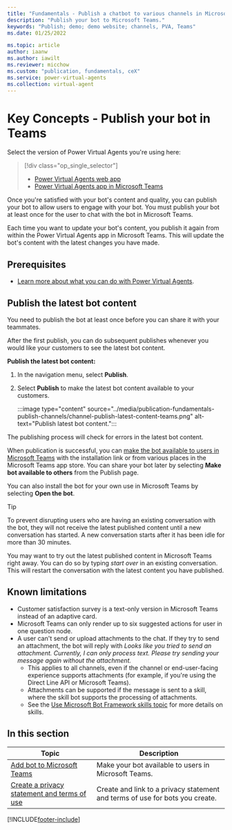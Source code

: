 ```yaml
---
title: "Fundamentals - Publish a chatbot to various channels in Microsoft Teams"
description: "Publish your bot to Microsoft Teams."
keywords: "Publish; demo; demo website; channels, PVA, Teams"
ms.date: 01/25/2022

ms.topic: article
author: iaanw
ms.author: iawilt
ms.reviewer: micchow
ms.custom: "publication, fundamentals, ceX"
ms.service: power-virtual-agents
ms.collection: virtual-agent
---
```


# Key Concepts - Publish your bot in Teams

Select the version of Power Virtual Agents you're using here:

> [!div class="op_single_selector"]
>
> - [Power Virtual Agents web app](../publication-fundamentals-publish-channels.md)
> - [Power Virtual Agents app in Microsoft Teams](publication-fundamentals-publish-channels-teams.md)

Once you're satisfied with your bot's content and quality, you can publish your bot to allow users to engage with your bot. You must publish your bot at least once for the user to chat with the bot in Microsoft Teams.

Each time you want to update your bot's content, you publish it again from within the Power Virtual Agents app in Microsoft Teams. This will update the bot's content with the latest changes you have made.

## Prerequisites

- [Learn more about what you can do with Power Virtual Agents](fundamentals-what-is-power-virtual-agents-teams.md).

## Publish the latest bot content

You need to publish the bot at least once before you can share it with your teammates.

After the first publish, you can do subsequent publishes whenever you would like your customers to see the latest bot content.

**Publish the latest bot content:**

1. In the navigation menu, select **Publish**.

1. Select **Publish** to make the latest bot content available to your customers.

    :::image type="content" source="../media/publication-fundamentals-publish-channels/channel-publish-latest-content-teams.png" alt-text="Publish latest bot content.":::

The publishing process will check for errors in the latest bot content.

When publication is successful, you can [make the bot available to users in Microsoft Teams](publication-add-bot-to-microsoft-teams-teams.md) with the installation link or from various places in the Microsoft Teams app store. You can share your bot later by selecting **Make bot available to others** from the Publish page.

You can also install the bot for your own use in Microsoft Teams by selecting **Open the bot**.

> [!TIP]
> To prevent disrupting users who are having an existing conversation with the bot, they will not receive the latest published content until a new conversation has started. A new conversation starts after it has been idle for more than 30 minutes.
>
> You may want to try out the latest published content in Microsoft Teams right away. You can do so by typing _start over_ in an existing conversation. This will restart the conversation with the latest content you have published.

## Known limitations

- Customer satisfaction survey is a text-only version in Microsoft Teams instead of an adaptive card.
- Microsoft Teams can only render up to six suggested actions for user in one question node.
- A user can't send or upload attachments to the chat. If they try to send an attachment, the bot will reply with _Looks like you tried to send an attachment. Currently, I can only process text. Please try sending your message again without the attachment._
  - This applies to all channels, even if the channel or end-user-facing experience supports attachments (for example, if you're using the Direct Line API or Microsoft Teams).  
  - Attachments can be supported if the message is sent to a skill, where the skill bot supports the processing of attachments.  
  - See the [Use Microsoft Bot Framework skills topic](advanced-use-skills-teams.md) for more details on skills.

## In this section

| Topic                                                                            | Description                                                                  |
| -------------------------------------------------------------------------------- | ---------------------------------------------------------------------------- |
| [Add bot to Microsoft Teams](publication-add-bot-to-microsoft-teams-teams.md)    | Make your bot available to users in Microsoft Teams.                         |
| [Create a privacy statement and terms of use](publication-terms-of-use-teams.md) | Create and link to a privacy statement and terms of use for bots you create. |

[!INCLUDE[footer-include](../includes/footer-banner.md)]
